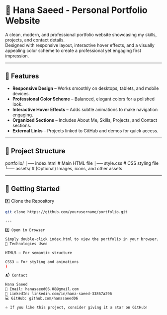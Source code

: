 # 🌟 Hana Saeed - Personal Portfolio Website

A clean, modern, and professional portfolio website showcasing my skills, projects, and contact details.  
Designed with responsive layout, interactive hover effects, and a visually appealing color scheme to create a professional yet engaging first impression.

---

## 📌 Features
- **Responsive Design** – Works smoothly on desktops, tablets, and mobile devices.
- **Professional Color Scheme** – Balanced, elegant colors for a polished look.
- **Interactive Hover Effects** – Adds subtle animations to make navigation engaging.
- **Organized Sections** – Includes About Me, Skills, Projects, and Contact sections.
- **External Links** – Projects linked to GitHub and demos for quick access.

---

## 📂 Project Structure
portfolio/
│── index.html # Main HTML file
│── style.css # CSS styling file
└── assets/ # (Optional) Images, icons, and other assets

---

## 🚀 Getting Started

1️⃣ Clone the Repository
```bash
git clone https://github.com/yourusername/portfolio.git

---

2️⃣ Open in Browser

Simply double-click index.html to view the portfolio in your browser.
🎨 Technologies Used

HTML5 – For semantic structure

CSS3 – For styling and animations
)

📬 Contact

Hana Saeed
📧 Email: hanasaeed06.08@gmail.com
🔗 LinkedIn: linkedin.com/in/hana-saeed-33867a296
💻 GitHub: github.com/hanasaeed06

⭐ If you like this project, consider giving it a star on GitHub!
